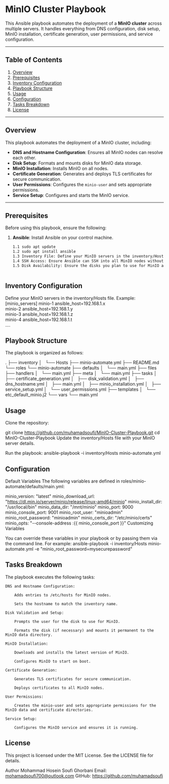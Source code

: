 # MinIO Cluster Playbook

This Ansible playbook automates the deployment of a **MinIO cluster** across multiple servers. It handles everything from DNS configuration, disk setup, MinIO installation, certificate generation, user permissions, and service configuration.

---

## Table of Contents

1. [Overview](#overview)
2. [Prerequisites](#prerequisites)
3. [Inventory Configuration](#inventory-configuration)
4. [Playbook Structure](#playbook-structure)
5. [Usage](#usage)
6. [Configuration](#configuration)
7. [Tasks Breakdown](#tasks-breakdown)
8. [License](#license)

---

## Overview

This playbook automates the deployment of a MinIO cluster, including:

- **DNS and Hostname Configuration**: Ensures all MinIO nodes can resolve each other.
- **Disk Setup**: Formats and mounts disks for MinIO data storage.
- **MinIO Installation**: Installs MinIO on all nodes.
- **Certificate Generation**: Generates and deploys TLS certificates for secure communication.
- **User Permissions**: Configures the `minio-user` and sets appropriate permissions.
- **Service Setup**: Configures and starts the MinIO service.

---

## Prerequisites

Before using this playbook, ensure the following:

1. **Ansible**: Install Ansible on your control machine.
   ```bash
   1.1 sudo apt update
   1.2 sudo apt install ansible
   1.3 Inventory File: Define your MinIO servers in the inventory/Hosts file.
   1.4 SSH Access: Ensure Ansible can SSH into all MinIO nodes without a password (use SSH keys).
   1.5 Disk Availability: Ensure the disks you plan to use for MinIO are available on all nodes.



## Inventory Configuration
Define your MinIO servers in the inventory/Hosts file. Example:
[minio_servers]
minio-1 ansible_host=192.168.1.x<br>
minio-2 ansible_host=192.168.1.y<br>
minio-3 ansible_host=192.168.1.z<br>
minio-4 ansible_host=192.168.1.t<br>
....



## Playbook Structure
The playbook is organized as follows:

.
├── inventory
│   └── Hosts
├── minio-automate.yml
├── README.md
└── roles
    └── minio-automate
        ├── defaults
        │   └── main.yml
        ├── files
        ├── handlers
        │   └── main.yml
        ├── meta
        │   └── main.yml
        ├── tasks
        │   ├── certificate_generation.yml
        │   ├── disk_validation.yml
        │   ├── dns_hostname.yml
        │   ├── main.yml
        │   ├── minio_installation.yml
        │   ├── service_setup.yml
        │   └── user_permissions.yml
        ├── templates
        │   └── etc_default_minio.j2
        └── vars
            └── main.yml



## Usage
Clone the repository:

git clone https://github.com/muhamadsoufi/MinIO-Cluster-Playbook.git
cd MinIO-Cluster-Playbook
Update the inventory/Hosts file with your MinIO server details.

Run the playbook:
ansible-playbook -i inventory/Hosts minio-automate.yml


## Configuration
Default Variables
The following variables are defined in roles/minio-automate/defaults/main.yml:

minio_version: "latest"
minio_download_url: "https://dl.min.io/server/minio/release/linux-amd64/minio"
minio_install_dir: "/usr/local/bin"
minio_data_dir: "/mnt/minio"
minio_port: 9000
minio_console_port: 9001
minio_root_user: "minioadmin"
minio_root_password: "minioadmin"
minio_certs_dir: "/etc/minio/certs"
minio_opts: "--console-address :{{ minio_console_port }}"
Customizing Variables



You can override these variables in your playbook or by passing them via the command line. For example:
ansible-playbook -i inventory/Hosts minio-automate.yml -e "minio_root_password=mysecurepassword"



## Tasks Breakdown
The playbook executes the following tasks:

	DNS and Hostname Configuration:

		Adds entries to /etc/hosts for MinIO nodes.

		Sets the hostname to match the inventory name.

	Disk Validation and Setup:

		Prompts the user for the disk to use for MinIO.

		Formats the disk (if necessary) and mounts it permanent to the MinIO data directory.

	MinIO Installation:

		Downloads and installs the latest version of MinIO.

		Configures MinIO to start on boot.

	Certificate Generation:

		Generates TLS certificates for secure communication.

		Deploys certificates to all MinIO nodes.

	User Permissions:

		Creates the minio-user and sets appropriate permissions for the MinIO data and certificate directories.

	Service Setup:

		Configures the MinIO service and ensures it is running.


## License
This project is licensed under the MIT License. See the LICENSE file for details.

Author
Mohammad Hosein Soufi Ghorbani
Email: mohamadsoufi700@outlook.com
GitHub: https://github.com/muhamadsoufi

